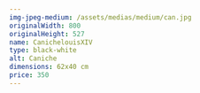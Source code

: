 ```yaml
---
img-jpeg-medium: /assets/medias/medium/can.jpg
originalWidth: 800
originalHeight: 527
name: CanichelouisXIV
type: black-white
alt: Caniche
dimensions: 62x40 cm
price: 350
---
```

